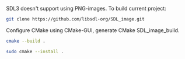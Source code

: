 SDL3 doesn't support using PNG-images. To build current project:

```bash
git clone https://github.com/libsdl-org/SDL_image.git
```

Configure CMake using CMake-GUI, generate CMake SDL_image_build.

```bash
cmake --build .
```

```bash
sudo cmake --install .
```